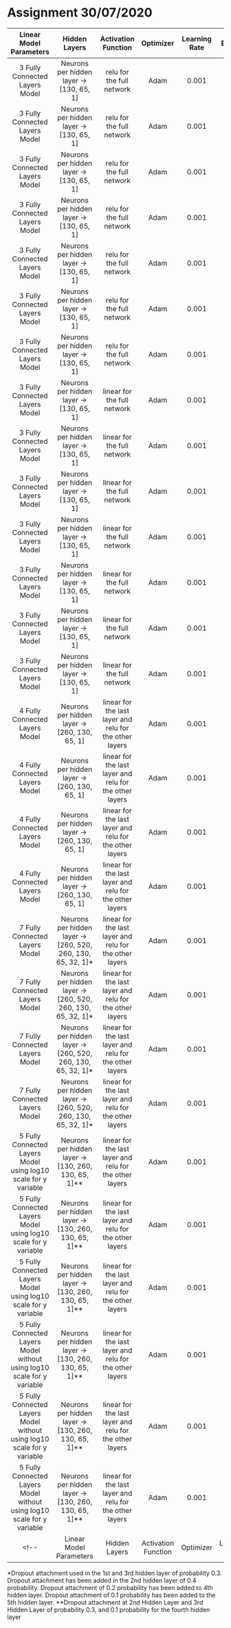 # Assignment 30/07/2020

|Linear Model Parameters                                                |Hidden Layers                                               |Activation Function                                    |Optimizer|Learning Rate|Epochs|Train MSE   |Train MAE|Val MSE     |Val MAE  |Train MSLE|Val MSLE|Train MAPE|Val MAPE|Train RMSE|Val RMSE |
|:---------------------------------------------------------------------:|:----------------------------------------------------------:|:-----------------------------------------------------:|:-------:|:-----------:|:----:|:----------:|:-------:|:----------:|:-------:|:--------:|:------:|:--------:|:------:|:--------:|:-------:|
|3 Fully Connected Layers Model                                         |Neurons per hidden layer -> [130, 65, 1]                    |relu for the full network                              |Adam     |0.001        |10    |4178527.5000|1281.1110|4390726.0000|1234.6630|          |        |          |        |          |         |
|3 Fully Connected Layers Model                                         |Neurons per hidden layer -> [130, 65, 1]                    |relu for the full network                              |Adam     |0.001        |20    |4089867.7500|1264.1523|4240632.0000|1239.1173|          |        |          |        |          |         |
|3 Fully Connected Layers Model                                         |Neurons per hidden layer -> [130, 65, 1]                    |relu for the full network                              |Adam     |0.001        |50    |3968502.7500|1250.9556|4281258.0000|1229.0972|          |        |          |        |          |         |
|3 Fully Connected Layers Model                                         |Neurons per hidden layer -> [130, 65, 1]                    |relu for the full network                              |Adam     |0.001        |100   |3885934.2500|1236.2449|4119948.5000|1228.3715|          |        |          |        |          |         |
|3 Fully Connected Layers Model                                         |Neurons per hidden layer -> [130, 65, 1]                    |relu for the full network                              |Adam     |0.001        |500   |3546600.5000|1195.4869|4309686.5000|1238.6261|          |        |          |        |          |         |
|3 Fully Connected Layers Model                                         |Neurons per hidden layer -> [130, 65, 1]                    |relu for the full network                              |Adam     |0.001        |1000  |3261451.0000|1168.1522|4606204.5000|1270.4216|          |        |          |        |          |         |
|3 Fully Connected Layers Model                                         |Neurons per hidden layer -> [130, 65, 1]                    |relu for the full network                              |Adam     |0.001        |5000  |3035758.2500|1147.9901|5281517.0000|1363.9896|          |        |          |        |          |         |
|3 Fully Connected Layers Model                                         |Neurons per hidden layer -> [130, 65, 1]                    |linear for the full network                            |Adam     |0.001        |10    |4435840.5000|1350.2988|4683775.5000|1329.4232|          |        |          |        |          |         |
|3 Fully Connected Layers Model                                         |Neurons per hidden layer -> [130, 65, 1]                    |linear for the full network                            |Adam     |0.001        |20    |4412040.0000|1346.2072|4706087.0000|1413.1097|          |        |          |        |          |         |
|3 Fully Connected Layers Model                                         |Neurons per hidden layer -> [130, 65, 1]                    |linear for the full network                            |Adam     |0.001        |50    |4397436.5000|1343.8987|4824719.0000|1336.1906|          |        |          |        |          |         |
|3 Fully Connected Layers Model                                         |Neurons per hidden layer -> [130, 65, 1]                    |linear for the full network                            |Adam     |0.001        |100   |4393944.5000|1341.8081|4697675.0000|1337.0493|          |        |          |        |          |         |
|3 Fully Connected Layers Model                                         |Neurons per hidden layer -> [130, 65, 1]                    |linear for the full network                            |Adam     |0.001        |500   |4396016.0000|1342.9451|4636329.5000|1355.3977|          |        |          |        |          |         |
|3 Fully Connected Layers Model                                         |Neurons per hidden layer -> [130, 65, 1]                    |linear for the full network                            |Adam     |0.001        |1000  |4374688.5000|1337.5750|4685441.5000|1328.3018|          |        |          |        |          |         |
|3 Fully Connected Layers Model                                         |Neurons per hidden layer -> [130, 65, 1]                    |linear for the full network                            |Adam     |0.001        |5000  |4390153.0000|1341.1603|4749785.0000|1319.6615|          |        |          |        |          |         |
|4 Fully Connected Layers Model                                         |Neurons per hidden layer -> [260, 130, 65, 1]               |linear for the last layer and relu for the other layers|Adam     |0.001        |100   |3885363.7500|1227.5720|3988240.0000|1347.0333|          |        |          |        |          |         |
|4 Fully Connected Layers Model                                         |Neurons per hidden layer -> [260, 130, 65, 1]               |linear for the last layer and relu for the other layers|Adam     |0.001        |500   |2841460.0000|1119.0825|4414667.5000|1291.5073|          |        |          |        |          |         |
|4 Fully Connected Layers Model                                         |Neurons per hidden layer -> [260, 130, 65, 1]               |linear for the last layer and relu for the other layers|Adam     |0.001        |1000  |2275388.0000|1038.3757|5256642.0000|1353.8179|          |        |          |        |          |         |
|4 Fully Connected Layers Model                                         |Neurons per hidden layer -> [260, 130, 65, 1]               |linear for the last layer and relu for the other layers|Adam     |0.001        |5000  |1881179.8750|970.5820 |6716474.5000|1471.9036|          |        |          |        |          |         |
|7 Fully Connected Layers Model                                         |Neurons per hidden layer -> [260, 520, 260, 130, 65, 32, 1]*|linear for the last layer and relu for the other layers|Adam     |0.001        |100   |4670716.5000|1349.6895|3875548.7500|1276.5627|          |        |          |        |          |         |
|7 Fully Connected Layers Model                                         |Neurons per hidden layer -> [260, 520, 260, 130, 65, 32, 1]*|linear for the last layer and relu for the other layers|Adam     |0.001        |500   |4784954.5000|1334.6241|4170293.2500|1386.2275|          |        |          |        |          |         |
|7 Fully Connected Layers Model                                         |Neurons per hidden layer -> [260, 520, 260, 130, 65, 32, 1]*|linear for the last layer and relu for the other layers|Adam     |0.001        |1000  |4689069.5000|1345.4857|4030380.2500|1315.6322|          |        |          |        |          |         |
|7 Fully Connected Layers Model                                         |Neurons per hidden layer -> [260, 520, 260, 130, 65, 32, 1]*|linear for the last layer and relu for the other layers|Adam     |0.001        |5000  |||||          |        |          |        |          |         |
|5 Fully Connected Layers Model using log10 scale for y variable        |Neurons per hidden layer -> [130, 260, 130, 65, 1]**        |linear for the last layer and relu for the other layers|Adam     |0.001        |100   |0.0617      |0.1936   |0.0704      |0.2124   |0.0034    |0.0038  |5.9328    |6.4053  |0.2483    |0.2654   |
|5 Fully Connected Layers Model using log10 scale for y variable        |Neurons per hidden layer -> [130, 260, 130, 65, 1]**        |linear for the last layer and relu for the other layers|Adam     |0.001        |500   |0.0603      |0.1913   |0.0708      |0.2124   |0.0033    |0.0038  |5.8619    |6.3689  |0.2455    |0.2661   |
|5 Fully Connected Layers Model using log10 scale for y variable        |Neurons per hidden layer -> [130, 260, 130, 65, 1]**        |linear for the last layer and relu for the other layers|Adam     |0.001        |1000  |0.0606      |0.1916   |0.0634      |0.1998   |0.0033    |0.0035  |5.8700    |6.1162  |0.2462    |0.2518   |
|5 Fully Connected Layers Model without using log10 scale for y variable|Neurons per hidden layer -> [130, 260, 130, 65, 1]**        |linear for the last layer and relu for the other layers|Adam     |0.001        |100   |4043043.5000|1192.4248|4522623.5000|1212.8746|0.3127    |0.3289  |52.3225   |45.0199 |2010.7321 |2126.6460|
|5 Fully Connected Layers Model without using log10 scale for y variable|Neurons per hidden layer -> [130, 260, 130, 65, 1]**        |linear for the last layer and relu for the other layers|Adam     |0.001        |500   |3580224.7500|1115.9746|5672825.0000|1355.4484|0.2768    |0.4004  |48.5918   |44.1939 |1892.1482 |2381.7693|
|5 Fully Connected Layers Model without using log10 scale for y variable|Neurons per hidden layer -> [130, 260, 130, 65, 1]**        |linear for the last layer and relu for the other layers|Adam     |0.001        |1000  |3320199.7500|1074.1488|6603311.0000|1511.5214|0.2595    |0.5268  |46.7164   |45.9072 |1822.1415 |45.9072  |
<!-- |Linear Model Parameters                                                |Hidden Layers                                               |Activation Function                                    |Optimizer|Learning Rate|Epochs|Train MSE   |Train MAE|Val MSE     |Val MAE  |Train MSLE|Val MSLE|Train MAPE|Val MAPE|Train RMSE|Val RMSE | -->

*Dropout attachment used in the 1st and 3rd hidden layer of probability 0.3. Dropout attachment has been added in the 2nd hidden layer of 0.4 probability. Dropout attachment of 0.2 probability has been added to 4th hidden layer. Dropout attachment of 0.1 probability has been added to the 5th hidden layer.
**Dropout attachment at 2nd Hidden Layer and 3rd Hidden Layer of probability 0.3, and 0.1 probability for the fourth hidden layer